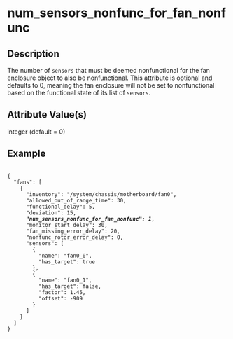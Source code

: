 # num_sensors_nonfunc_for_fan_nonfunc

## Description
The number of `sensors` that must be deemed nonfunctional for the fan enclosure
object to also be nonfunctional. This attribute is optional and defaults to 0,
meaning the fan enclosure will not be set to nonfunctional based on the
functional state of its list of `sensors`.

## Attribute Value(s)
integer (default = 0)

## Example
<pre><code>
{
  "fans": [
    {
      "inventory": "/system/chassis/motherboard/fan0",
      "allowed_out_of_range_time": 30,
      "functional_delay": 5,
      "deviation": 15,
      <b><i>"num_sensors_nonfunc_for_fan_nonfunc": 1</i></b>,
      "monitor_start_delay": 30,
      "fan_missing_error_delay": 20,
      "nonfunc_rotor_error_delay": 0,
      "sensors": [
        {
          "name": "fan0_0",
          "has_target": true
        },
        {
          "name": "fan0_1",
          "has_target": false,
          "factor": 1.45,
          "offset": -909
        }
      ]
    }
  ]
}
</code></pre>
